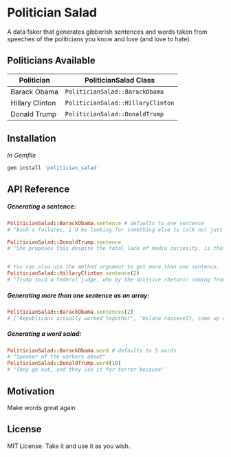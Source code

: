 # Politician Salad

A data faker that generates gibberish sentences and words taken from speeches of the politicians you know and love (and love to hate).

## Politicians Available

| Politician | PoliticianSalad Class |
| ------------- |-------------|
| Barack Obama | ```PoliticianSalad::BarackObama``` |
| Hillary Clinton | ```PoliticianSalad::HillaryClinton``` |
| Donald Trump | ```PoliticianSalad::DonaldTrump``` |


## Installation

*In Gemfile*
```ruby
gem install 'politician_salad'
```

## API Reference

##### Generating a sentence: 
```ruby
PoliticianSalad::BarackObama.sentence # defaults to one sentence
# "Bush's failures, i'd be looking for something else to talk not just on the brink of retirement, finds herself one illness away from disaster after a long time."

PoliticianSalad::DonaldTrump.sentence
# "She proposes this despite the total lack of media curiosity, is that it serves the needs of the vetting procedure."


# You can also use the method argument to get more than one sentence.
PoliticianSalad::HillaryClinton.sentence(2)
# "Trump said a federal judge, who by the divisive rhetoric coming from my opponent in this election was here in this world and care for us."
```

##### Generating more than one sentence as an array: 
```ruby
PoliticianSalad::BarackObama.sentences(2)
# ["Republicans actually worked together", "Delano roosevelt, came up with costs like prescription drugs."]
```

##### Generating a word salad: 
```ruby
PoliticianSalad::BarackObama.word # defaults to 5 words
# "Speaker of the workers about" 
PoliticianSalad::DonaldTrump.word(10)
# "They go out, and they use it for terror because" 
```

## Motivation

Make words great again

## License

MIT License.  Take it and use it as you wish. 